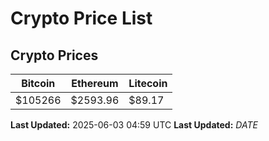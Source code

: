 # Crypto Price List

## Crypto Prices
| Bitcoin | Ethereum | Litecoin |
| ------- | -------- | -------- |
| $105266 | $2593.96 | $89.17 |
**Last Updated:** 2025-06-03 04:59 UTC
**Last Updated:** $DATE$
